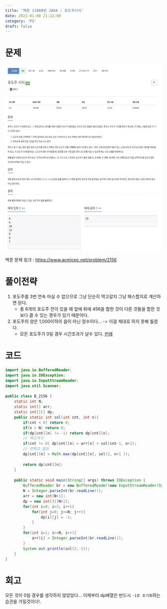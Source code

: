 ```yaml
---
title: '백준 11660번 JAVA : 포도주시식'
date: 2022-01-08 21:22:09
category: 'PS'
draft: false
---
```


# 문제

<p align="center"><img src="1.png" height="600px" width="600px"></p>

백준 문제 링크 : https://www.acmicpc.net/problem/2156

# 풀이전략

1. 포도주를 3번 연속 마실 수 없으므로 그냥 단순히 먹고갈지 그냥 패스할지로 계산하면 된다.
   - 총 6개의 포도주 잔이 있을 때 앞에 뒤에 456을 합한 것이 다른 것들을 합한 것보다 클 수 있는 경우가 있기 때문이다.
2. 포도주의 양은 1,000이하의 음이 아닌 정수이다... -> 이걸 제대로 하지 못해 틀렸다.
   - 모든 포도주가 0일 경우 시간초과가 날수 있다. [반례](https://www.acmicpc.net/board/view/75121)

# 코드

```java
import java.io.BufferedReader;
import java.io.IOException;
import java.io.InputStreamReader;
import java.util.Scanner;

public class B_2156 {
    static int N;
    static int[] arr;
    static int[][] dp;
    public static int sol(int cnt, int n){
        if(cnt < 0) return 0;
        if(n > N) return 0;
        if(dp[cnt][n] != -1) return dp[cnt][n];
        // 먹고가기
        if(cnt != 0) dp[cnt][n] = arr[n] + sol(cnt-1, n+1);
        // 안먹고 점프
        dp[cnt][n] = Math.max(dp[cnt][n], sol(2, n+1 ));

        return dp[cnt][n];
    }

    public static void main(String[] args) throws IOException {
        BufferedReader br = new BufferedReader(new InputStreamReader(System.in));
        N = Integer.parseInt(br.readLine());
        arr = new int[N+1];
        dp = new int[3][N+1];
        for(int i=0; i<3; i++){
            for(int j=0; j<=N; j++){
                dp[i][j] = -1;
            }
        }
        for(int i=1; i<=N; i++){
            arr[i] = Integer.parseInt(br.readLine());
        }
        System.out.println(sol(2, 1));
    }
}


```

# 회고

모든 것이 0일 경우를 생각하지 않았었다... 이제부터 dp배열은 반드시 `-1로 초기화`하는 습관을 가질것이다!.
